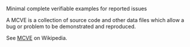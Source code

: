 Minimal complete verifiable examples for reported issues

A MCVE is a collection of source code and other data files which allow a bug or problem to be demonstrated and reproduced.

See [MCVE](https://en.wikipedia.org/wiki/Minimal_reproducible_example) on Wikipedia.

